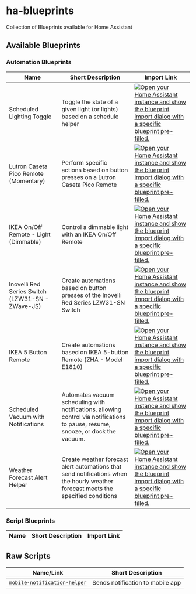 # ha-blueprints

Collection of Blueprints available for Home Assistant

## Available Blueprints

### Automation Blueprints

| Name                                             | Short Description                                                                                                                 | Import Link                                                                                                                                                                                                                                                                                                                                                                     |
| ------------------------------------------------ | --------------------------------------------------------------------------------------------------------------------------------- | ------------------------------------------------------------------------------------------------------------------------------------------------------------------------------------------------------------------------------------------------------------------------------------------------------------------------------------------------------------------------------- |
| Scheduled Lighting Toggle                        | Toggle the state of a given light (or lights) based on a schedule helper                                                          | [![Open your Home Assistant instance and show the blueprint import dialog with a specific blueprint pre-filled.](https://my.home-assistant.io/badges/blueprint_import.svg)](https://my.home-assistant.io/redirect/blueprint_import/?blueprint_url=https%3A%2F%2Fgithub.com%2Ftravipross%2Fha-blueprints%2Fblob%2Fmain%2Fautomations%2Fscheduled-light.yaml)                     |
| Lutron Caseta Pico Remote (Momentary)            | Perform specific actions based on button presses on a Lutron Caseta Pico Remote                                                   | [![Open your Home Assistant instance and show the blueprint import dialog with a specific blueprint pre-filled.](https://my.home-assistant.io/badges/blueprint_import.svg)](https://my.home-assistant.io/redirect/blueprint_import/?blueprint_url=https%3A%2F%2Fgithub.com%2Ftravipross%2Fha-blueprints%2Fblob%2Fmain%2Fautomations%2Fpico-remote.yaml)                         |
| IKEA On/Off Remote - Light (Dimmable)            | Control a dimmable light with an IKEA On/Off Remote                                                                               | [![Open your Home Assistant instance and show the blueprint import dialog with a specific blueprint pre-filled.](https://my.home-assistant.io/badges/blueprint_import.svg)](https://my.home-assistant.io/redirect/blueprint_import/?blueprint_url=https%3A%2F%2Fgithub.com%2Ftravipross%2Fha-blueprints%2Fblob%2Fmain%2Fautomations%2Fikea-on-off-remote.yaml)                  |
| Inovelli Red Series Switch (LZW31-SN - ZWave-JS) | Create automations based on button presses of the Inovelli Red Series LZW31-SN Switch                                             | [![Open your Home Assistant instance and show the blueprint import dialog with a specific blueprint pre-filled.](https://my.home-assistant.io/badges/blueprint_import.svg)](https://my.home-assistant.io/redirect/blueprint_import/?blueprint_url=https%3A%2F%2Fgithub.com%2Ftravipross%2Fha-blueprints%2Fblob%2Fmain%2Fautomations%2Finovelli-red.yaml)                        |
| IKEA 5 Button Remote                             | Create automations based on IKEA 5-button Remote (ZHA - Model E1810)                                                              | [![Open your Home Assistant instance and show the blueprint import dialog with a specific blueprint pre-filled.](https://my.home-assistant.io/badges/blueprint_import.svg)](https://my.home-assistant.io/redirect/blueprint_import/?blueprint_url=https%3A%2F%2Fgithub.com%2Ftravipross%2Fha-blueprints%2Fblob%2Fmain%2Fautomations%2Fikea-5-button-remote.yaml)                |
| Scheduled Vacuum with Notifications              | Automates vacuum scheduling with notifications, allowing control via notifications to pause, resume, snooze, or dock the vacuum.  | [![Open your Home Assistant instance and show the blueprint import dialog with a specific blueprint pre-filled.](https://my.home-assistant.io/badges/blueprint_import.svg)](https://my.home-assistant.io/redirect/blueprint_import/?blueprint_url=https%3A%2F%2Fgithub.com%2Ftravipross%2Fha-blueprints%2Fblob%2Fmain%2Fautomations%2Fscheduled-vacuum-with-notifications.yaml) |
| Weather Forecast Alert Helper                    | Create weather forecast alert automations that send notifications when the hourly weather forecast meets the specified conditions | [![Open your Home Assistant instance and show the blueprint import dialog with a specific blueprint pre-filled.](https://my.home-assistant.io/badges/blueprint_import.svg)](https://my.home-assistant.io/redirect/blueprint_import/?blueprint_url=https%3A%2F%2Fgithub.com%2Ftravipross%2Fha-blueprints%2Fblob%2Fmain%2Fautomations%2Fweather-notifier.yaml)                    |

### Script Blueprints

| Name | Short Description | Import Link |
| ---- | ----------------- | ----------- |

## Raw Scripts

| Name/Link                                                                     | Short Description                |
| ----------------------------------------------------------------------------- | -------------------------------- |
| [`mobile-notification-helper`](./raw-scripts/mobile-notification-helper.yaml) | Sends notification to mobile app |
